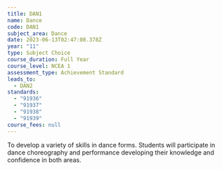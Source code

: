 ```yaml
---
title: DAN1
name: Dance
code: DAN1
subject_area: Dance
date: 2023-06-13T02:47:08.378Z
year: "11"
type: Subject Choice
course_duration: Full Year
course_level: NCEA 1
assessment_type: Achievement Standard
leads_to:
  - DAN2
standards:
  - "91936"
  - "91937"
  - "91938"
  - "91939"
course_fees: null
---
```

To develop a variety of skills in dance forms. Students will participate in dance choreography and performance developing their knowledge and confidence in both areas.
